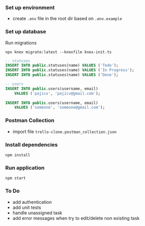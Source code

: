 ### Set up environment

- create `.env` file in the root dir based on `.env.example`

### Set up database

Run migrations

```shell
npx knex migrate:latest --knexfile knex-init.ts
```

``` sql
-- statuses
INSERT INTO public.statuses(name) VALUES ('Todo');
INSERT INTO public.statuses(name) VALUES ('In Progress');
INSERT INTO public.statuses(name) VALUES ('Done');

-- users
INSERT INTO public.users(username, email)
	VALUES ('pajicv', 'pajicv@gmail.com');
	
INSERT INTO public.users(username, email)
	VALUES ('someone', 'someone@gmail.com');
```

### Postman Collection

- import file `trello-clone.postman_collection.json`

### Install dependencies

```shell
npm install
```

### Run application

```shell
npm start
```

### To Do

- add authentication
- add unit tests
- handle unassigned task
- add error messages when try to edit/delete non existing task

